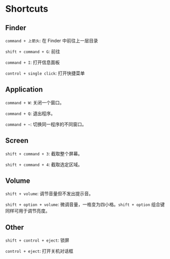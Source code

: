 Shortcuts
=========

Finder
------

`command + 上箭头`: 在 Finder 中前往上一层目录

`shift + command + G`: 前往

`command + I`: 打开信息面板

`control + single click`: 打开快捷菜单

Application
-----------

`command + W`: 关闭一个窗口。

`command + Q`: 退出程序。

`command + ~`: 切换同一程序的不同窗口。

Screen
------

`shift + command + 3`: 截取整个屏幕。

`shift + command + 4`: 截取选定区域。

Volume
------

`shift + volume`: 调节音量但不发出提示音。

`shift + option + volume`: 微调音量，一格变为四小格。`shift + option` 组合键同样可用于调节亮度。

Other
-----

`shift + control + eject`: 锁屏

`control + eject`: 打开关机对话框
